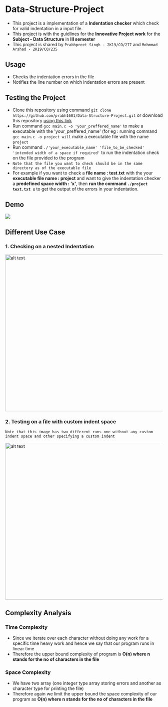 # Data-Structure-Project
* This project is a implementation of a **Indentation checker** which check for valid indentation in a input file.
* This project is with the guidlines for the **Innovative Project work** for the **Subject - Data Structure** in **III semester**
* This project is shared by `Prabhpreet Singh - 2K19/CO/277` and  `Mohmmad Arshad - 2K19/CO/235`

## Usage
* Checks the indentation errors in the file
* Notifies the line number on which indentation errors are present 

## Testing the Project 
* Clone this repository using command `git clone https://github.com/prabh1601/Data-Structure-Project.git` or download this repository [using this link](https://github.com/prabh1601/Data-Structure-Project/archive/main.zip)
* Run command `gcc main.c -o 'your_preffered_name'` to make a executable with the 'your_preffered_name' (for eg : running command `gcc main.c -o project will` make a executable file with the name `project`
* Run command  `./'your_executable_name' 'file_to_be_checked' 'intended width of a space if required'` to run the indentation check on the file provided to the program
* `Note that the file you want to check should be in the same directory as of the executable file`
* For example if you want to check a **file name : test.txt** with the your **executable file name : project** and want to give the indentation checker a **predefined space width : 'x'**, then **run the command `./project text.txt x`** to get the output of the errors in your indentation.

## Demo
![](https://github.com/prabh1601/Data-Structure-Project/blob/main/Shots/Demo.gif)

## Different Use Case

### 1. Checking on a nested Indentation
<img src="https://github.com/prabh1601/Data-Structure-Project/blob/main/Shots/p2.png" alt="alt text" width="1000" height="500">

### 2. Testing on a file with custom indent space
`Note that this image has two different runs one without any custom indent space and other specifying a custom indent`

<img src="https://github.com/prabh1601/Data-Structure-Project/blob/main/Shots/p1.png" alt="alt text" width="1000" height="500">

## Complexity Analysis
### Time Complexity 
 * Since we iterate over each character without doing any work for a specific time heavy work and hence we say that our program runs in linear time 
 * Therefore the upper bound complexity of program is **O(n) where n stands for the no of characters in the file**
### Space Complexity 
 * We have two array (one integer type array storing errors and another as character type for printing the file)
 * Therefore again we limit the upper bound the space complexity of our program as **O(n) where n stands for the no of characters in the file**
